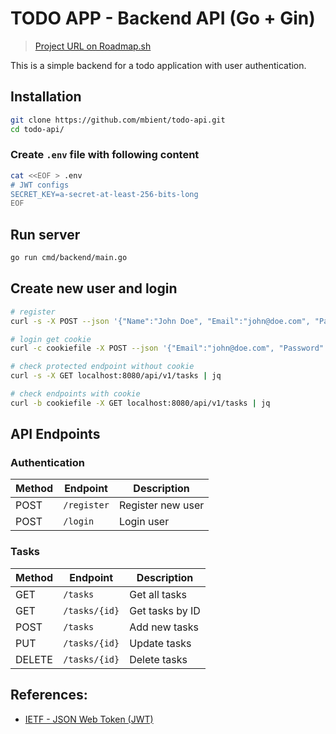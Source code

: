 # TODO APP - Backend API (Go + Gin)

> [Project URL on Roadmap.sh](https://roadmap.sh/projects/todo-list-api)

This is a simple backend for a todo application with user authentication. 

## Installation

```bash
git clone https://github.com/mbient/todo-api.git
cd todo-api/
```

### Create `.env` file with following content

```bash
cat <<EOF > .env
# JWT configs
SECRET_KEY=a-secret-at-least-256-bits-long
EOF
```

## Run server

```bash
go run cmd/backend/main.go
```

## Create new user and login

```bash
# register
curl -s -X POST --json '{"Name":"John Doe", "Email":"john@doe.com", "Password":"password"}' localhost:8080/api/v1/register | jq

# login get cookie
curl -c cookiefile -X POST --json '{"Email":"john@doe.com", "Password":"password"}' localhost:8080/api/v1/login

# check protected endpoint without cookie
curl -s -X GET localhost:8080/api/v1/tasks | jq

# check endpoints with cookie
curl -b cookiefile -X GET localhost:8080/api/v1/tasks | jq

```

## API Endpoints

### Authentication
| Method | Endpoint    | Description        |
|--------|-------------|--------------------|
| POST   | `/register`   | Register new user  |
| POST   | `/login`    | Login user         |

### Tasks
| Method | Endpoint          | Description             |
|--------|-------------------|-------------------------|
| GET    | `/tasks`          | Get all tasks        |
| GET    | `/tasks/{id}`   | Get tasks by ID       |
| POST   | `/tasks`         | Add new tasks    |
| PUT   | `/tasks/{id}`         | Update tasks    |
| DELETE   | `/tasks/{id}`         | Delete tasks    |


## References:

- [IETF - JSON Web Token (JWT)](https://datatracker.ietf.org/doc/html/rfc7519#section-4.1.2)

